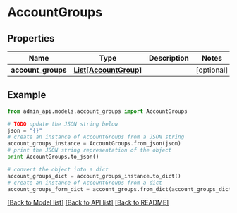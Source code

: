 # AccountGroups


## Properties
Name | Type | Description | Notes
------------ | ------------- | ------------- | -------------
**account_groups** | [**List[AccountGroup]**](AccountGroup.md) |  | [optional] 

## Example

```python
from admin_api.models.account_groups import AccountGroups

# TODO update the JSON string below
json = "{}"
# create an instance of AccountGroups from a JSON string
account_groups_instance = AccountGroups.from_json(json)
# print the JSON string representation of the object
print AccountGroups.to_json()

# convert the object into a dict
account_groups_dict = account_groups_instance.to_dict()
# create an instance of AccountGroups from a dict
account_groups_form_dict = account_groups.from_dict(account_groups_dict)
```
[[Back to Model list]](../README.md#documentation-for-models) [[Back to API list]](../README.md#documentation-for-api-endpoints) [[Back to README]](../README.md)


